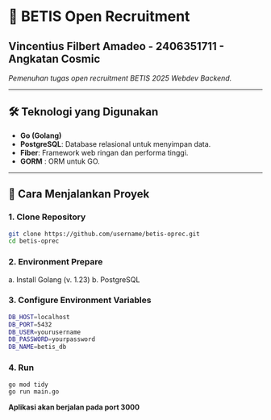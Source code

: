 # 📜 BETIS Open Recruitment
Vincentius Filbert Amadeo - 2406351711 - Angkatan Cosmic
---

_Pemenuhan tugas open recruitment BETIS 2025 Webdev Backend._

---

## 🛠️ Teknologi yang Digunakan

- **Go (Golang)**
- **PostgreSQL**: Database relasional untuk menyimpan data.
- **Fiber**: Framework web ringan dan performa tinggi.
- **GORM** : ORM untuk GO.
  
---

## 🚀 Cara Menjalankan Proyek

### 1. Clone Repository

```bash
git clone https://github.com/username/betis-oprec.git
cd betis-oprec
```

### 2. Environment Prepare
a. Install Golang (v. 1.23)
b. PostgreSQL

### 3. Configure Environment Variables
```bash
DB_HOST=localhost
DB_PORT=5432
DB_USER=yourusername
DB_PASSWORD=yourpassword
DB_NAME=betis_db
```
### 4. Run 
```bash
go mod tidy
go run main.go
```

**Aplikasi akan berjalan pada port 3000**

